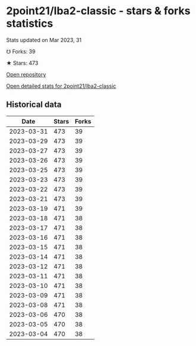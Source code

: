 # 2point21/lba2-classic - stars & forks statistics

Stats updated on Mar 2023, 31

☋ Forks: 39

★ Stars: 473

[Open repository](https://github.com/2point21/lba2-classic)

[Open detailed stats for 2point21/lba2-classic](https://reviewgithub.com/rep/2point21/lba2-classic)

## Historical data
| Date | Stars | Forks |
|------|-------|-------|
| 2023-03-31 | 473 | 39 | 
| 2023-03-29 | 473 | 39 | 
| 2023-03-27 | 473 | 39 | 
| 2023-03-26 | 473 | 39 | 
| 2023-03-25 | 473 | 39 | 
| 2023-03-23 | 473 | 39 | 
| 2023-03-22 | 473 | 39 | 
| 2023-03-21 | 473 | 39 | 
| 2023-03-19 | 471 | 39 | 
| 2023-03-18 | 471 | 38 | 
| 2023-03-17 | 471 | 38 | 
| 2023-03-16 | 471 | 38 | 
| 2023-03-15 | 471 | 38 | 
| 2023-03-14 | 471 | 38 | 
| 2023-03-12 | 471 | 38 | 
| 2023-03-11 | 471 | 38 | 
| 2023-03-10 | 471 | 38 | 
| 2023-03-09 | 471 | 38 | 
| 2023-03-08 | 471 | 38 | 
| 2023-03-06 | 470 | 38 | 
| 2023-03-05 | 470 | 38 | 
| 2023-03-04 | 470 | 38 | 

